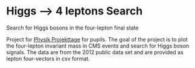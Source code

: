 # Higgs --> 4 leptons Search
Search for Higgs bosons in the four-lepton final state

Project for [Physik Projekttage](https://www.ppt.uni-hamburg.de/) for pupils. The goal of the project is to plot the four-lepton invariant mass in CMS events and search for Higgs boson signals. The data are from the 2012 public data set and are provided as lepton four-vectors in csv format.

